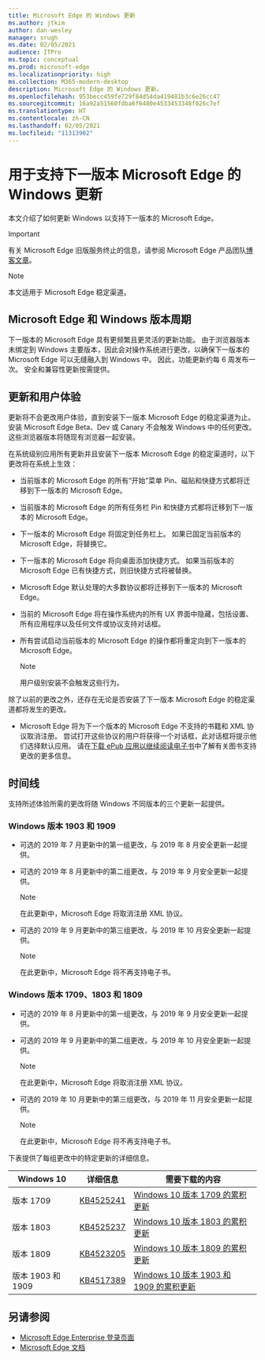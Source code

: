 ```yaml
---
title: Microsoft Edge 的 Windows 更新
ms.author: jtkim
author: dan-wesley
manager: srugh
ms.date: 02/05/2021
audience: ITPro
ms.topic: conceptual
ms.prod: microsoft-edge
ms.localizationpriority: high
ms.collection: M365-modern-desktop
description: Microsoft Edge 的 Windows 更新。
ms.openlocfilehash: 953becc459fe729f84d54da419481b3c6e26cc47
ms.sourcegitcommit: 16a92a51560fdba6f6480e4533453348f026c7ef
ms.translationtype: HT
ms.contentlocale: zh-CN
ms.lasthandoff: 02/05/2021
ms.locfileid: "11313902"
---
```

# 用于支持下一版本 Microsoft Edge 的 Windows 更新

本文介绍了如何更新 Windows 以支持下一版本的 Microsoft Edge。

> [!IMPORTANT]
> 有关 Microsoft Edge 旧版服务终止的信息，请参阅 Microsoft Edge 产品团队[博客文章](https://aka.ms/EdgeLegacyEOS)。

> [!NOTE]
> 本文适用于 Microsoft Edge 稳定渠道。

## Microsoft Edge 和 Windows 版本周期

下一版本的 Microsoft Edge 具有更频繁且更灵活的更新功能。 由于浏览器版本未绑定到 Windows 主要版本，因此会对操作系统进行更改，以确保下一版本的 Microsoft Edge 可以无缝融入到 Windows 中。 因此，功能更新约每 6 周发布一次。 安全和兼容性更新按需提供。

## 更新和用户体验

更新将不会更改用户体验，直到安装下一版本 Microsoft Edge 的稳定渠道为止。 安装 Microsoft Edge Beta、Dev 或 Canary 不会触发 Windows 中的任何更改。 这些浏览器版本将随现有浏览器一起安装。

在系统级别应用所有更新并且安装下一版本 Microsoft Edge 的稳定渠道时，以下更改将在系统上生效：

- 当前版本的 Microsoft Edge 的所有“开始”菜单 Pin、磁贴和快捷方式都将迁移到下一版本的 Microsoft Edge。
- 当前版本的 Microsoft Edge 的所有任务栏 Pin 和快捷方式都将迁移到下一版本的 Microsoft Edge。
- 下一版本的 Microsoft Edge 将固定到任务栏上。 如果已固定当前版本的 Microsoft Edge，将替换它。
- 下一版本的 Microsoft Edge 将向桌面添加快捷方式。 如果当前版本的 Microsoft Edge 已有快捷方式，则旧快捷方式将被替换。
- Microsoft Edge 默认处理的大多数协议都将迁移到下一版本的 Microsoft Edge。
- 当前的 Microsoft Edge 将在操作系统内的所有 UX 界面中隐藏，包括设置、所有应用程序以及任何文件或协议支持对话框。
- 所有尝试启动当前版本的 Microsoft Edge 的操作都将重定向到下一版本的 Microsoft Edge。

  > [!NOTE]
  > 用户级别安装不会触发这些行为。

除了以前的更改之外，还存在无论是否安装了下一版本 Microsoft Edge 的稳定渠道都将发生的更改。

- Microsoft Edge 将为下一个版本的 Microsoft Edge 不支持的书籍和 XML 协议取消注册。 尝试打开这些协议的用户将获得一个对话框，此对话框将提示他们选择默认应用。 请在[下载 ePub 应用以继续阅读电子书](https://nam06.safelinks.protection.outlook.com/?url=https%3A%2F%2Fsupport.microsoft.com%2Fhelp%2F4517840&data=02%7C01%7Cv-danwes%40microsoft.com%7Cc9f8571b880549c30fcf08d72be5eaf9%7C72f988bf86f141af91ab2d7cd011db47%7C1%7C0%7C637026138803983526&sdata=qtb3DvVZQ6H%2FFXnBievkl%2B%2BngAQXwl340PcH8kRc3y4%3D&reserved=0)中了解有关图书支持更改的更多信息。

## 时间线

支持所述体验所需的更改将随 Windows 不同版本的三个更新一起提供。

### Windows 版本 1903 和 1909

- 可选的 2019 年 7 月更新中的第一组更改，与 2019 年 8 月安全更新一起提供。
- 可选的 2019 年 8 月更新中的第二组更改，与 2019 年 9 月安全更新一起提供。

  > [!NOTE]
  > 在此更新中，Microsoft Edge 将取消注册 XML 协议。

- 可选的 2019 年 9 月更新中的第三组更改，与 2019 年 10 月安全更新一起提供。

  > [!NOTE]
  > 在此更新中，Microsoft Edge 将不再支持电子书。

### Windows 版本 1709、1803 和 1809

- 可选的 2019 年 8 月更新中的第一组更改，与 2019 年 9 月安全更新一起提供。
- 可选的 2019 年 9 月更新中的第二组更改，与 2019 年 10 月安全更新一起提供。

  > [!NOTE]
  > 在此更新中，Microsoft Edge 将取消注册 XML 协议。

- 可选的 2019 年 10 月更新中的第三组更改，与 2019 年 11 月安全更新一起提供。

  > [!NOTE]
  > 在此更新中，Microsoft Edge 将不再支持电子书。

下表提供了每组更改中的特定更新的详细信息。

| Windows 10 | 详细信息 | 需要下载的内容 |
|--|--|--|
| 版本 1709 | [KB4525241](https://support.microsoft.com/help/4525241/windows-10-update-kb4525241) | [Windows 10 版本 1709 的累积更新](https://www.catalog.update.microsoft.com/Search.aspx?q=4525241) |
| 版本 1803  | [KB4525237](https://support.microsoft.com/help/4525237/windows-10-update-kb4525237) | [Windows 10 版本 1803 的累积更新](https://www.catalog.update.microsoft.com/Search.aspx?q=KB4525237) |
| 版本 1809  | [KB4523205](https://support.microsoft.com/help/4523205/windows-10-update-kb4523205) | [Windows 10 版本 1809 的累积更新](https://www.catalog.update.microsoft.com/Search.aspx?q=4523205) |
| 版本 1903 和 1909 |[KB4517389](https://support.microsoft.com/help/4517389/windows-10-update-kb4517389)  | [Windows 10 版本 1903 和 1909 的累积更新](https://www.catalog.update.microsoft.com/Search.aspx?q=4517389) |

## 另请参阅

- [Microsoft Edge Enterprise 登录页面](https://aka.ms/EdgeEnterprise)
- [Microsoft Edge 文档](https://docs.microsoft.com/DeployEdge/)
